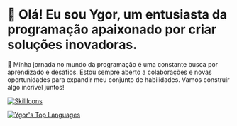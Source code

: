# 👋 Olá! Eu sou Ygor, um entusiasta da programação apaixonado por criar soluções inovadoras.

🚀 Minha jornada no mundo da programação é uma constante busca por aprendizado e desafios. Estou sempre aberto a colaborações e novas oportunidades para expandir meu conjunto de habilidades. Vamos construir algo incrível juntos!

[![SkillIcons](https://skillicons.dev/icons?i=python,java,spring,docker,html,css,js,figma)](https://skillicons.dev)<br/>
<div align="left">
  
[![Ygor's Top Languages](https://github-readme-stats.vercel.app/api/top-langs/?username=calimanisYgor&theme=blue-white)](https://github.com/anuraghazra/github-readme-stats)
  
 </div>
